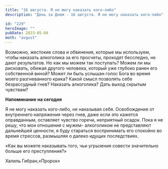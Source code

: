 ```yaml
---
title: "16 августа. Я не могу наказать кого-либо"
description: "День за Днем - 16 августа. Я не могу наказать кого-либо"

id: "229"
heroImage: ""
pubDate: 2023-05-04
moth: "avgust"
---
```


Возможно, жестокие слова и обвинения, которые мы используем, чтобы наказать
алкоголика за его просчеты, проходят бесследно, не дают результатов. Но как мы
можем так поступать? Можем ли мы рисковать, обижая другого человека, который
уже глубоко ранен его собственной виной? Может ли быть услышан голос Бога во
время моего разгневанного крика? Какой смысл позволять себе безрассудный гнев?
Наказать алкоголика? Дать выход скрытым чувствам?

**Напоминание на сегодня**

Я не могу наказать кого-либо, не наказывая себя. Освобождение от внутреннего
напряжения через гнев, даже если это кажется оправданным, оставляет чувство
горечи, неприятный осадок. Пока я не решу, что мои отношения с мужем-
алкоголиком не представляют дальнейшей ценности, я буду стараться воспринимать
его спокойно во время стрессов, размышляя о далеко идущих последствиях.

«Как вы можете наказывать того, чьи угрызения совести значительно больше его
преступления?»

Халиль Гибран,«Пророк»
